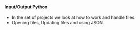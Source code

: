 #### Input/Output Python

- In the set of projects we look at how to work and handle files.
- Opening files, Updating files and using JSON.
